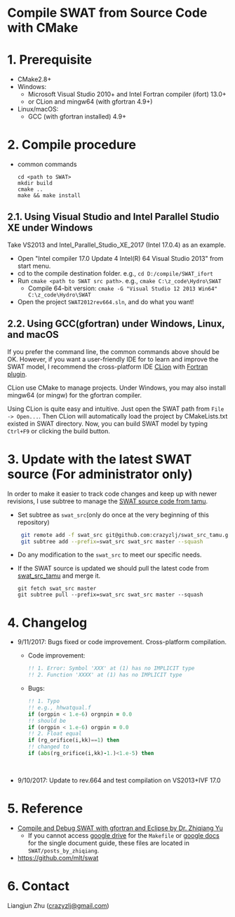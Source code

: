 # Compile SWAT from Source Code with CMake
# 1. Prerequisite

+ CMake2.8+
+ Windows:
  + Microsoft Visual Studio 2010+ and Intel Fortran compiler (ifort) 13.0+
  + or CLion and mingw64 (with gfortran 4.9+)
+ Linux/macOS:
  + GCC (with gfortran installed) 4.9+

# 2. Compile procedure

+ common commands

  ```shell
  cd <path to SWAT>
  mkdir build
  cmake ..
  make && make install
  ```



## 2.1. Using Visual Studio and Intel Parallel Studio XE under Windows

 Take VS2013 and Intel_Parallel_Studio_XE_2017 (Intel 17.0.4) as an example.

+ Open "Intel compiler 17.0 Update 4 Intel(R) 64 Visual Studio 2013" from start menu.
+ cd to the compile destination folder. e.g., `cd D:/compile/SWAT_ifort`
+ Run `cmake <path to SWAT src path>`. e.g., `cmake C:\z_code\Hydro\SWAT`
  + Compile 64-bit version: `cmake -G "Visual Studio 12 2013 Win64" C:\z_code\Hydro\SWAT`
+ Open the project `SWAT2012rev664.sln`, and do what you want!

## 2.2. Using GCC(gfortran) under Windows, Linux, and macOS

If you prefer the command line, the common commands above should be OK. However, if you want a user-friendly IDE for to learn and improve the SWAT model, I recommend the cross-platform IDE [CLion](https://www.jetbrains.com/clion/) with [Fortran plugin](https://plugins.jetbrains.com/plugin/9699-fortran).

CLion use CMake to manage projects. Under Windows, you may also install mingw64 (or mingw) for the gfortran compiler.

Using CLion is quite easy and intuitive. Just open the SWAT path from `File -> Open...`. Then CLion will automatically load the project by CMakeLists.txt existed in SWAT directory.  Now, you can build SWAT model by typing `Ctrl+F9` or clicking the build button.

# 3. Update with the latest SWAT source (For administrator only)

In order to make it easier to track code changes and keep up with newer revisions, I use subtree to manage the [SWAT source code from tamu](https://github.com/crazyzlj/swat_src_tamu).

+ Set subtree as `swat_src`(only do once at the very beginning of this repository)

  ```bash
   git remote add -f swat_src git@github.com:crazyzlj/swat_src_tamu.git
   git subtree add --prefix=swat_src swat_src master --squash
  ```

+ Do any modification to the `swat_src` to meet our specific needs.

+ If the SWAT source is updated we should pull the latest code from [swat_src_tamu](https://github.com/crazyzlj/swat_src_tamu) and merge it.

  ```shell
  git fetch swat_src master
  git subtree pull --prefix=swat_src swat_src master --squash
  ```

# 4. Changelog

+ 9/11/2017: Bugs fixed or code improvement. Cross-platform compilation.

  + Code improvement:

    ``` fortran
    !! 1. Error: Symbol 'XXX' at (1) has no IMPLICIT type
    !! 2. Function 'XXXX' at (1) has no IMPLICIT type
    ```

  + Bugs:

    ```fortran
    !! 1. Typo
    !! e.g., hhwatqual.f
    if (orgpin < 1.e-6) orgnpin = 0.0
    !! should be
    if (orgpin < 1.e-6) orgpin = 0.0
    !! 2. Float equal
    if (rg_orifice(i,kk)==1) then
    !! changed to
    if (abs(rg_orifice(i,kk)-1.)<1.e-5) then
    ```

    ​

+ 9/10/2017: Update to rev.664 and test compilation on VS2013+IVF 17.0


# 5. Reference
+ [Compile and Debug SWAT with gfortran and Eclipse by Dr. Zhiqiang Yu](https://zhiqiangyu.wordpress.com/2014/10/01/compile-and-debug-swat-with-gfortran-and-eclipse/)
  + If you cannot access [google drive](https://drive.google.com/file/d/0B16YhFB_9MejSG15ai0zYS1fMkU/edit?usp=sharing) for the `Makefile` or [google docs](https://docs.google.com/document/d/16Do2U1_v4mZZBOV0hmcs6Gh1UvAUAXOMidpB-SE203A/edit?usp=sharing) for the single document guide, these files are located in `SWAT/posts_by_zhiqiang`.
+ https://github.com/mlt/swat

# 6. Contact

Liangjun Zhu  (crazyzlj@gmail.com)